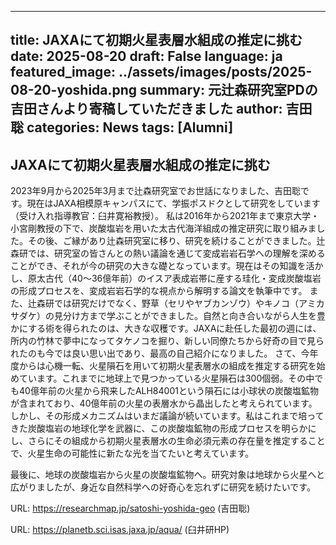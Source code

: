 
---
title: JAXAにて初期火星表層水組成の推定に挑む 
date: 2025-08-20
draft: False
language: ja
featured_image: ../assets/images/posts/2025-08-20-yoshida.png
summary: 元辻森研究室PDの吉田さんより寄稿していただきました
author: 吉田　聡
categories: News
tags: [Alumni]
---


## JAXAにて初期火星表層水組成の推定に挑む

2023年9月から2025年3月まで辻森研究室でお世話になりました、吉田聡です。現在はJAXA相模原キャンパスにて、学振ポスドクとして研究をしています（受け入れ指導教官：臼井寛裕教授）。
私は2016年から2021年まで東京大学・小宮剛教授の下で、炭酸塩岩を用いた太古代海洋組成の推定研究に取り組みました。その後、ご縁があり辻森研究室に移り、研究を続けることができました。辻森研では、研究室の皆さんとの熱い議論を通じて変成岩岩石学への理解を深めることができ、それが今の研究の大きな礎となっています。現在はその知識を活かし、原太古代（40〜36億年前）のイスア表成岩帯に産する珪化・変成炭酸塩岩の形成プロセスを、変成岩岩石学的な視点から解明する論文を執筆中です。
また、辻森研では研究だけでなく、野草（セリやヤブカンゾウ）やキノコ（アミカサダケ）の見分け方まで学ぶことができました。自然と向き合いながら人生を豊かにする術を得られたのは、大きな収穫です。JAXAに赴任した最初の週には、所内の竹林で夢中になってタケノコを掘り、新しい同僚たちから好奇の目で見られたのも今では良い思い出であり、最高の自己紹介になりました。
さて、今年度からは心機一転、火星隕石を用いて初期火星表層水の組成を推定する研究を始めています。これまでに地球上で見つかっている火星隕石は300個弱。その中でも40億年前の火星から飛来したALH84001という隕石には小球状の炭酸塩鉱物が含まれており、40億年前の火星の表層水から晶出したと考えられています。しかし、その形成メカニズムはいまだ議論が続いています。私はこれまで培ってきた炭酸塩岩の地球化学を武器に、この炭酸塩鉱物の形成プロセスを明らかにし、さらにその組成から初期火星表層水の生命必須元素の存在量を推定することで、火星生命の可能性に新たな光を当てたいと考えています。

最後に、地球の炭酸塩岩から火星の炭酸塩鉱物へ。研究対象は地球から火星へと広がりましたが、身近な自然科学への好奇心を忘れずに研究を続けたいです。


URL: https://researchmap.jp/satoshi-yoshida-geo (吉田聡)


URL: https://planetb.sci.isas.jaxa.jp/aqua/ (臼井研HP)